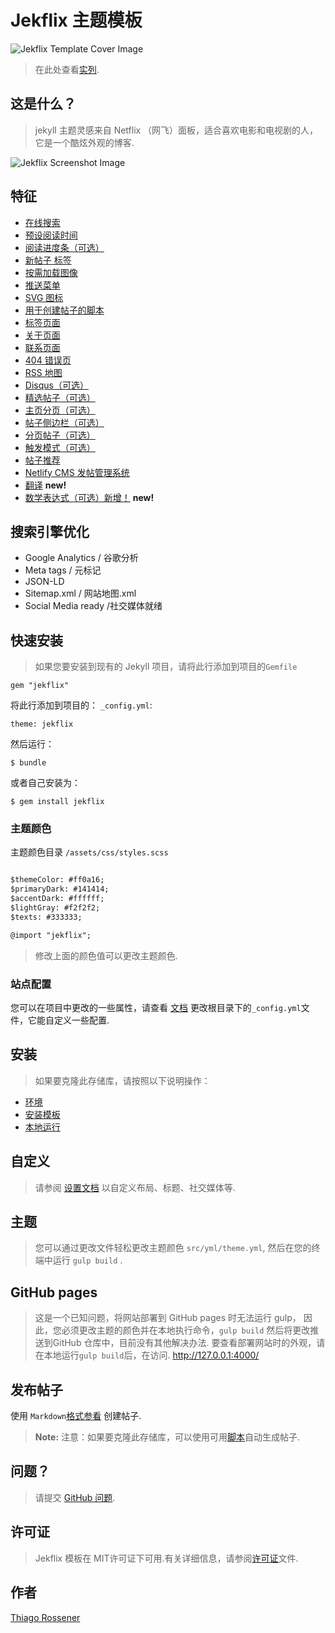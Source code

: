 # Jekflix 主题模板

![Jekflix Template Cover Image](https://res.cloudinary.com/dm7h7e8xj/image/upload/v1505354182/jekflix-logo_mfngps.png)

>在此处查看[实列](https://jekflix.rossener.com/).

## 这是什么？

>jekyll 主题灵感来自 Netflix （网飞）面板，适合喜欢电影和电视剧的人，它是一个酷炫外观的博客.

![Jekflix Screenshot Image](https://res.cloudinary.com/dm7h7e8xj/image/upload/v1566390829/jekflix-screenshot-2_zfiog2.jpg)

## 特征

- [在线搜索](docs/features.md#live-search)
- [预设阅读时间](docs/features.md#estimated-reading-time)
- [阅读进度条（可选）](docs/features.md#reading-progress-bar) 
- [新帖子 标签](docs/features.md#new-post-tag)
- [按需加载图像](docs/features.md#load-images-on-demand)
- [推送菜单](docs/features.md#push-menu)
- [SVG 图标](docs/features.md#svg-icons)
- [用于创建帖子的脚本](docs/features.md#shell-script-to-create-posts)
- [标签页面](docs/features.md#tags-page)
- [关于页面](docs/features.md#about-page)
- [联系页面](docs/features.md#contact-page)
- [404 错误页](docs/features.md#404-error-page)
- [RSS 地图](docs/features.md#feed-rss)
- [Disqus（可选）](docs/features.md#disqus) 
- [精选帖子（可选）](docs/features.md#featured-post) 
- [主页分页（可选）](docs/features.md#home-page-pagination)
- [帖子侧边栏（可选）](docs/features.md#posts-sidebar)
- [分页帖子（可选）](docs/features.md#paginated-posts) 
- [触发模式（可选）](docs/features.md#before-you-go-modal) 
- [帖子推荐](docs/features.md#post-recommendation)
- [Netlify CMS 发帖管理系统](docs/features.md#netlify-cms-ready)
- [翻译](docs/setup.md#translations) **new!**
- [数学表达式（可选）新增！](docs/features.md#math-expressions) **new!**

## 搜索引擎优化

- Google Analytics       / 谷歌分析
- Meta tags              / 元标记
- JSON-LD
- Sitemap.xml            / 网站地图.xml
- Social Media ready     /社交媒体就绪

## 快速安装

>如果您要安装到现有的 Jekyll 项目，请将此行添加到项目的`Gemfile`

```
gem "jekflix"
```

将此行添加到项目的： `_config.yml`:

```
theme: jekflix
```

然后运行：

```
$ bundle
```

或者自己安装为：

```
$ gem install jekflix
```

### 主题颜色

主题颜色目录 `/assets/css/styles.scss` 

```txt

$themeColor: #ff0a16;
$primaryDark: #141414;
$accentDark: #ffffff;
$lightGray: #f2f2f2;
$texts: #333333;

@import "jekflix";
```

>修改上面的颜色值可以更改主题颜色.

### 站点配置

您可以在项目中更改的一些属性，请查看 [文档](docs/settings.md#settings) 更改根目录下的`_config.yml`文件，它能自定义一些配置.

## 安装

>如果要克隆此存储库，请按照以下说明操作：

- [环境](docs/setup.md#environment)
- [安装模板](docs/setup.md#installing-template)
- [本地运行](docs/setup.md#running-local)

## 自定义

>请参阅 [设置文档](docs/settings.md#settings) 以自定义布局、标题、社交媒体等.

## 主题

>您可以通过更改文件轻松更改主题颜色 `src/yml/theme.yml`, 然后在您的终端中运行 `gulp build` .

## GitHub pages

>这是一个已知问题，将网站部署到 GitHub pages 时无法运行 gulp， 因此，您必须更改主题的颜色并在本地执行命令，`gulp build` 然后将更改推送到GitHub 仓库中，目前没有其他解决办法.
要查看部署网站时的外观，请在本地运行`gulp build`后，在访问. http://127.0.0.1:4000/

## 发布帖子

使用 `Markdown`[格式参看](docs/post.md#front-matter-properties) 创建帖子.

> **Note:** 注意：如果要克隆此存储库，可以使用可用[脚本](docs/post.md#creating-a-post)自动生成帖子.

## 问题？

>请提交  [GitHub 问题](https://github.com/thiagorossener/jekflix-template/issues/new).

## 许可证

>Jekflix 模板在 MIT许可证下可用.有关详细信息，请参阅[许可证](https://github.com/thiagorossener/jekflix-template/blob/master/LICENSE)文件. 

## 作者

[Thiago Rossener](https://rossener.com/)

